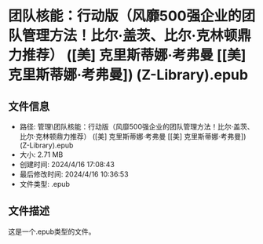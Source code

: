 ﻿# 团队核能：行动版（风靡500强企业的团队管理方法！比尔·盖茨、比尔·克林顿鼎力推荐） ([美] 克里斯蒂娜·考弗曼 [[美] 克里斯蒂娜·考弗曼]) (Z-Library).epub

## 文件信息
- 路径: 管理\团队核能：行动版（风靡500强企业的团队管理方法！比尔·盖茨、比尔·克林顿鼎力推荐） ([美] 克里斯蒂娜·考弗曼 [[美] 克里斯蒂娜·考弗曼]) (Z-Library).epub
- 大小: 2.71 MB
- 创建时间: 2024/4/16 17:08:43
- 最后修改时间: 2024/4/16 10:36:53
- 文件类型: .epub

## 文件描述
这是一个.epub类型的文件。

